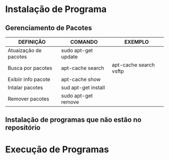 # Instalação de Programa

## Gerenciamento de Pacotes

| DEFINIÇÃO             | COMANDO | EXEMPLO |
|-----------            |---------|---------|
| Atuaização de pacotes | sudo apt-get update                   |                           |
| Busca por pacotes     | apt-cache search <nomePrograma>       |  apt-cache search vsftp   |
| Exibiir info   pacote | apt-cache show <nomePacote>           |                           |
| Intalar pacotes       | sud apt-get install <nomePrograma>    |                           |
| Remover pacotes       | sudo apt-get remove <nomePrograma>    |                           |


## Instalação de programas que não estão no repositório

# Execução de Programas

